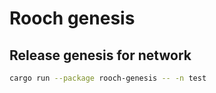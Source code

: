 # Rooch genesis


## Release genesis for network

```bash
cargo run --package rooch-genesis -- -n test
```